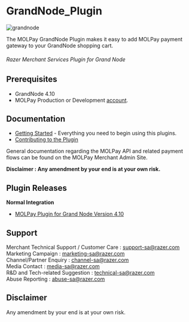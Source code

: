 # GrandNode_Plugin

![grandnode](https://user-images.githubusercontent.com/38641542/74416366-054e0100-4e80-11ea-99d5-f7e34315abbb.jpg)

The MOLPay GrandNode Plugin makes it easy to add MOLPay payment gateway to your GrandNode shopping cart.

###### Razer Merchant Services Plugin for Grand Node ######

Prerequisites
-------------

* GrandNode 4.10
* MOLPay Production or Development [account](https://merchant.razer.com/v3/enrol-with-us/).

Documentation
-------------

* [Getting Started](https://github.com/RazerMS/GrandNode_Plugin/wiki#getting-started) - Everything you need to begin using this plugins.
* [Contributing to the Plugin](https://github.com/RazerMS/GrandNode_Plugin/wiki/Contributing-to-the-Plugin)

General documentation regarding the MOLPay API and related payment flows can be found on the MOLPay Merchant Admin Site.

**Disclaimer : Any amendment by your end is at your own risk.**

Plugin Releases
---------------
**Normal Integration**
* [MOLPay Plugin for Grand Node Version 4.10](https://github.com/RazerMS/GrandNode_Plugin)

Support
-------

Merchant Technical Support / Customer Care : support-sa@razer.com <br>
Marketing Campaign : marketing-sa@razer.com <br>
Channel/Partner Enquiry : channel-sa@razer.com <br>
Media Contact : media-sa@razer.com <br>
R&D and Tech-related Suggestion : technical-sa@razer.com <br>
Abuse Reporting : abuse-sa@razer.com 

Disclaimer
----------
Any amendment by your end is at your own risk.
